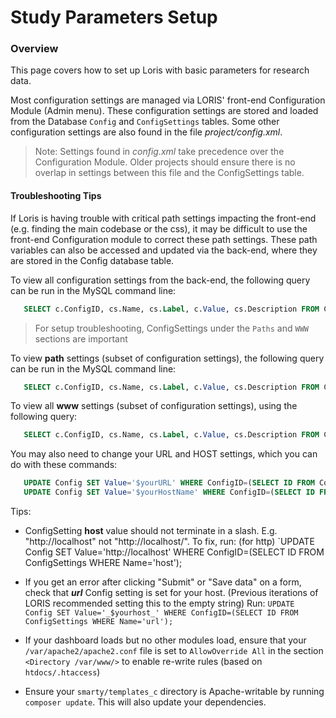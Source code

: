 
# Study Parameters Setup

### Overview
This page covers how to set up Loris with basic parameters for research data. 

Most configuration settings are managed via LORIS' front-end Configuration Module (Admin menu). These configuration settings are stored and loaded from the Database `Config` and `ConfigSettings` tables. Some other configuration settings are also found in the file _project/config.xml_.  

  > Note: Settings found in _config.xml_ take precedence over the Configuration Module.  Older projects should ensure there is no overlap in settings between this file and the ConfigSettings table.


#### Troubleshooting Tips

   If Loris is having trouble with critical path settings impacting the front-end (e.g. finding the main codebase or the css), it may be difficult to use the front-end Configuration module to correct these path settings.  These path variables can also be accessed and updated via the back-end, where they are stored in the Config database table.  

   To view all configuration settings from the back-end, the following query can be run in the MySQL command line: 
   
   ```sql
      SELECT c.ConfigID, cs.Name, cs.Label, c.Value, cs.Description FROM Config c LEFT JOIN ConfigSettings cs ON (cs.ID=c.ConfigID);
   ```

> For setup troubleshooting, ConfigSettings under the `Paths` and `WWW` sections are important

To view **path** settings (subset of configuration settings), the following query can be run in the MySQL command line: 

   ```sql
      SELECT c.ConfigID, cs.Name, cs.Label, c.Value, cs.Description FROM Config c LEFT JOIN ConfigSettings cs ON (c.ConfigID = cs.ID) JOIN ConfigSettings csp ON (cs.Parent = csp.ID) WHERE csp.Name = 'paths';
   ```

To view all **www** settings (subset of configuration settings), using the following query: 
   
   ```sql
      SELECT c.ConfigID, cs.Name, cs.Label, c.Value, cs.Description FROM Config c LEFT JOIN ConfigSettings cs ON (c.ConfigID = cs.ID) JOIN ConfigSettings csp ON (cs.Parent = csp.ID) WHERE csp.Name = 'www';
   ```

   You may also need to change your URL and HOST settings, which you can do with these commands:
   
   ```sql
      UPDATE Config SET Value='$yourURL' WHERE ConfigID=(SELECT ID FROM ConfigSettings WHERE Name='url');
      UPDATE Config SET Value='$yourHostName' WHERE ConfigID=(SELECT ID FROM ConfigSettings WHERE Name='host');
   ```

Tips: 

 - ConfigSetting **host** value should not terminate in a slash.  E.g. "http://localhost" not "http://localhost/". To fix, run: (for http) 
`UPDATE Config SET Value='http://localhost' WHERE ConfigID=(SELECT ID FROM ConfigSettings WHERE Name='host');

 - If you get an error after clicking "Submit" or "Save data" on a form, check that ***url*** Config setting is set for your host. (Previous iterations of LORIS recommended setting this to the empty string)  Run: `UPDATE Config SET Value='_$yourhost_' WHERE ConfigID=(SELECT ID FROM ConfigSettings WHERE Name='url');`
 
 - If your dashboard loads but no other modules load, ensure that your `/var/apache2/apache2.conf` file is set to `AllowOverride All` in the section `<Directory /var/www/>` to enable re-write rules (based on `htdocs/.htaccess`)
 
 - Ensure your `smarty/templates_c` directory is Apache-writable by running `composer update`. This will also update your dependencies.
